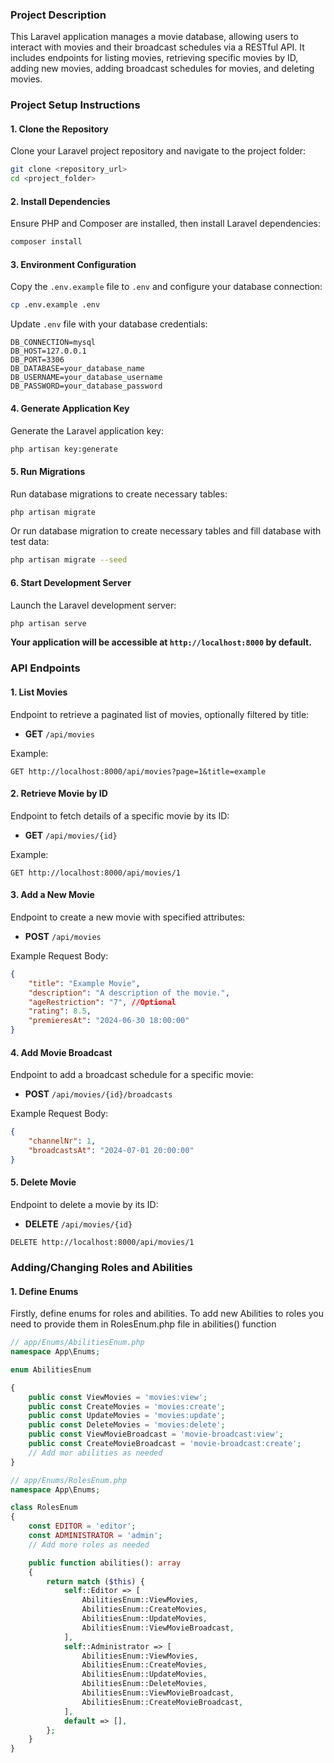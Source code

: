 ### Project Description

This Laravel application manages a movie database, allowing users to interact with movies and their broadcast schedules via a RESTful API. It includes endpoints for listing movies, retrieving specific movies by ID, adding new movies, adding broadcast schedules for movies, and deleting movies.
### Project Setup Instructions

#### 1. Clone the Repository

Clone your Laravel project repository and navigate to the project folder:
```bash
git clone <repository_url> 
cd <project_folder>
```
#### 2. Install Dependencies

Ensure PHP and Composer are installed, then install Laravel dependencies:
```bash
composer install
```
#### 3. Environment Configuration

Copy the `.env.example` file to `.env` and configure your database connection:
```bash
cp .env.example .env
```
Update `.env` file with your database credentials:
```dotenv
DB_CONNECTION=mysql 
DB_HOST=127.0.0.1 
DB_PORT=3306 
DB_DATABASE=your_database_name 
DB_USERNAME=your_database_username 
DB_PASSWORD=your_database_password
```
#### 4. Generate Application Key

Generate the Laravel application key:
```bash
php artisan key:generate
```
#### 5. Run Migrations

Run database migrations to create necessary tables:
```bash
php artisan migrate
```
Or run database migration to create necessary tables and fill database with test data:
```bash
php artisan migrate --seed
```
#### 6. Start Development Server

Launch the Laravel development server:
```bash
php artisan serve
```

**Your application will be accessible at `http://localhost:8000` by default.**

### API Endpoints

#### 1. List Movies
Endpoint to retrieve a paginated list of movies, optionally filtered by title:

- **GET** `/api/movies`

Example:
```plaintext
GET http://localhost:8000/api/movies?page=1&title=example
```
#### 2. Retrieve Movie by ID
Endpoint to fetch details of a specific movie by its ID:

- **GET** `/api/movies/{id}`

Example:
```plaintext
GET http://localhost:8000/api/movies/1
```
#### 3. Add a New Movie
Endpoint to create a new movie with specified attributes:

- **POST** `/api/movies`

Example Request Body:
```json
{     
	"title": "Example Movie",     
	"description": "A description of the movie.",     
	"ageRestriction": "7", //Optional     
	"rating": 8.5,     
	"premieresAt": "2024-06-30 18:00:00" 
}
```
#### 4. Add Movie Broadcast
Endpoint to add a broadcast schedule for a specific movie:

- **POST** `/api/movies/{id}/broadcasts`

Example Request Body:
```json
{     
	"channelNr": 1,     
	"broadcastsAt": "2024-07-01 20:00:00" 
}
```
#### 5. Delete Movie
Endpoint to delete a movie by its ID:

- **DELETE** `/api/movies/{id}`

```plaintext
DELETE http://localhost:8000/api/movies/1
```

### Adding/Changing Roles and Abilities

#### 1. Define Enums

Firstly, define enums for roles and abilities. To add new Abilities to roles you need to provide them in RolesEnum.php file in abilities() function
```php
// app/Enums/AbilitiesEnum.php
namespace App\Enums;

enum AbilitiesEnum

{
    public const ViewMovies = 'movies:view';
    public const CreateMovies = 'movies:create';
    public const UpdateMovies = 'movies:update';
    public const DeleteMovies = 'movies:delete';
    public const ViewMovieBroadcast = 'movie-broadcast:view';
    public const CreateMovieBroadcast = 'movie-broadcast:create';
    // Add mor abilities as needed
}

```
```php
// app/Enums/RolesEnum.php 
namespace App\Enums; 

class RolesEnum 
{ 
	const EDITOR = 'editor'; 
	const ADMINISTRATOR = 'admin'; 
	// Add more roles as needed

    public function abilities(): array
    {
        return match ($this) {
            self::Editor => [
                AbilitiesEnum::ViewMovies,
                AbilitiesEnum::CreateMovies,
                AbilitiesEnum::UpdateMovies,
                AbilitiesEnum::ViewMovieBroadcast,
            ],
            self::Administrator => [
                AbilitiesEnum::ViewMovies,
                AbilitiesEnum::CreateMovies,
                AbilitiesEnum::UpdateMovies,
                AbilitiesEnum::DeleteMovies,
                AbilitiesEnum::ViewMovieBroadcast,
                AbilitiesEnum::CreateMovieBroadcast,
            ],
            default => [],
        };
    }
}
```
